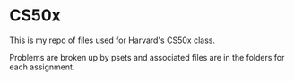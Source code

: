 # CS50x

This is my repo of files used for Harvard's CS50x class.


Problems are broken up by psets and associated files are in the folders for each assignment.
